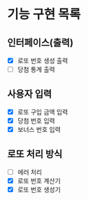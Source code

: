 # 기능 구현 목록

## 인터페이스(출력)
- [x] 로또 번호 생성 출력
- [ ] 당첨 통계 출력

## 사용자 입력
- [x] 로또 구입 금액 입력
- [x] 당첨 번호 입력
- [x] 보너스 번호 입력

## 로또 처리 방식
- [ ] 에러 처리
- [x] 로또 번호 계산기
- [x] 로또 번호 생성기